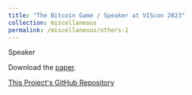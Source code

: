 ```yaml
---
title: "The Bitcoin Game / Speaker at VIScon 2023"
collection: miscellaneous
permalink: /miscellaneous/others-2
---
```


Speaker  

Download the [paper](http://lbrilh.github.io/files/D23-G04-report.pdf).

[This Project's GitHub Repository]()
